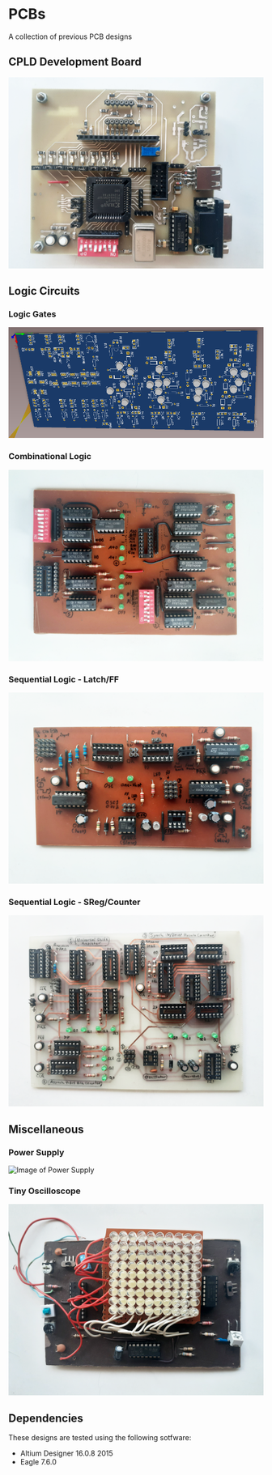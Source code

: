 # PCBs

A collection of previous PCB designs

## CPLD Development Board

![Image of XC9572 Development Board](https://github.com/m-dayani/PCBs/blob/main/cpld-dev-board/pics/xc9572-dev-board.png?raw=true)

## Logic Circuits

### Logic Gates

![Image of Logic Gates](https://github.com/m-dayani/PCBs/blob/main/logic-circuits/0-logic-gates/pics/logic-gates-altium-3d-view.png?raw=true)

### Combinational Logic

![Image of Combinational Logic](https://github.com/m-dayani/PCBs/blob/main/logic-circuits/1-combinational-logic/pics/comb-logic.png?raw=true)

### Sequential Logic - Latch/FF

![Image of Sequential Logic - Latch/FF](https://github.com/m-dayani/PCBs/blob/main/logic-circuits/2-sequential-logic-latch-ff/pics/seq-logic.png?raw=true)

### Sequential Logic - SReg/Counter

![Image of Sequential Logic - SReg/Counter](https://github.com/m-dayani/PCBs/blob/main/logic-circuits/3-sequential-logic-sreg-counter/pics/seq-logic-sreg.png?raw=true)

## Miscellaneous

### Power Supply

![Image of Power Supply](https://github.com/m-dayani/PCBs/blob/main/misc/power-supply/pics/power-supplies.png?raw=true)

### Tiny Oscilloscope

![Image of Tiny Oscilloscope](https://github.com/m-dayani/PCBs/blob/main/misc/tiny-oscilloscope/tiny-scope-1.png?raw=true)

## Dependencies

These designs are tested using the following sotfware:

- Altium Designer 16.0.8 2015
- Eagle 7.6.0
